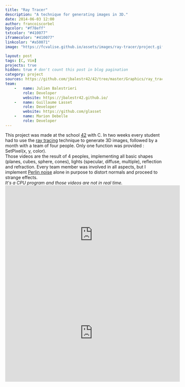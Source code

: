 ```yaml
---
title: "Ray Tracer"
description: "A technique for generating images in 3D."
date: 2014-06-03 12:00
author: francoiscorbel
bgcolor: "#f78eff"
txtcolor: "#410077"
iframecolor: "#410077"
linkcolor: "#a50071"
image: "https://fcvalise.github.io/assets/images/ray-tracer/project.gif"

layout: post
tags: [C, Vim]
projects: true
hidden: true # don't count this post in blog pagination
category: project
sources: https://github.com/jbalestr42/42/tree/master/Graphics/ray_tracer
team:
    -   name: Julien Balestrieri
        role: Developer
        website: https://jbalestr42.github.io/
    -   name: Guillaume Lasset
        role: Developer
        website: https://github.com/glasset
    -   name: Marion Debelle
        role: Developer
---
```

<div class="text justify general-margin">
This project was made at the school <a alt="https://en.wikipedia.org/wiki/42_(school)" href="https://en.wikipedia.org/wiki/42_(school)" target="_blank">42</a> with C.
In two weeks every student had to use the <a alt="https://en.wikipedia.org/wiki/Ray_tracing_(graphics)" href="https://en.wikipedia.org/wiki/Ray_tracing_(graphics)" target="_blank">ray tracing</a>
technique to generate 3D images, followed by a month with a team of four people. Only one function was provided : SetPixel(x, y, color).

</div>
<div class="text justify general-margin">
Those videos are the result of 4 peoples, implementing all basic shapes (planes, cubes, sphere,
cones), lights (specular, diffuse, multiple), reflection and refraction.
Every team member was involved in all aspects, but I implement <a alt="https://en.wikipedia.org/wiki/Perlin_noise" href="https://en.wikipedia.org/wiki/Perlin_noise" target="_blank">Perlin noise</a> 
alone in purpose to distort normals and proceed to strange effects.
</div>
<div class="text general-margin"><i>
It's a CPU program and those videos are not in real time.
</i></div>
<div class="video general-margin">
    <iframe width="560px" height="315px" src="https://www.youtube.com/embed/2uVwTu24wgA?modestbranding=1&autohide=1&showinfo=0&controls=0&rel=0" frameborder="0" allowfullscreen></iframe>
</div>
<div class="video general-margin">
    <iframe width="560px" height="315px" src="https://www.youtube.com/embed/dP525W5pTAY?modestbranding=1&autohide=1&showinfo=0&controls=0&rel=0" frameborder="0" allowfullscreen></iframe>
</div>

